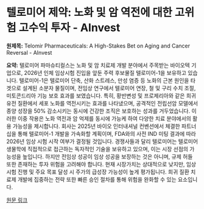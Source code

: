 # 텔로미어 제약: 노화 및 암 역전에 대한 고위험 고수익 투자 - AInvest

**원제목:** Telomir Pharmaceuticals: A High-Stakes Bet on Aging and Cancer Reversal - AInvest

**요약:** 텔로미어 파마슈티컬스는 노화 및 암 치료제 개발 분야에서 주목받는 바이오텍 기업으로, 2026년 인체 임상시험 진입을 앞둔 주력 후보물질 텔로미어-1을 보유하고 있습니다.  텔로미어-1은 텔로미어 단축, 산화 스트레스, 만성 염증 등 노화의 근본 원인을 타겟으로 설계된 소분자 물질이며, 전임상 연구에서 텔로미어 연장, 철 및 구리 수치 조절, 미토콘드리아 기능 보호 효과를 보였습니다. 특히, 황반변성 및 프로제리아와 같은 희귀 유전 질환에서 세포 노화를 역전시키는 효과를 나타냈으며, 공격적인 전립선암 모델에서 종양 성장을 50% 감소시키는 동시에 건강한 조직은 보호하는 성과를 거두었습니다.  이러한 이중 작용은 노화 역전과 암 억제를 동시에 가능케 하여 다양한 치료 분야에서의 활용 가능성을 제시합니다.  회사는 2025년 바이오 인터내셔널 컨벤션에서 체결한 파트너십을 통해 텔로미어-1 개발을 가속화할 계획이며, FDA와의 사전 IND 미팅 결과에 따라 2026년 임상 시험 시작 여부가 결정될 것입니다.  경쟁사들과 달리 텔로미어는 텔로미어 생물학에 직접적으로 접근하는 독자적인 기술을 보유하고 있으며, 이는 시장 선점의 가능성을 높입니다.  하지만 전임상 성공이 임상 성공을 보장하는 것은 아니며, 규제 허들 또한 존재하는 투자 위험을 고려해야 합니다.  현재 시장가치는 상대적으로 낮지만, 임상 시험 진행 및 주요 목표 달성 시  주가의 급성장 가능성이 높게 평가됩니다.  희귀 질환 치료제 개발에 집중하는 전략 또한 빠른 승인 절차를 통해  위험을 완화할 수 있는 요소입니다.

[원문 링크](https://www.ainvest.com/news/telomir-pharmaceuticals-high-stakes-bet-aging-cancer-reversal-2507/)
